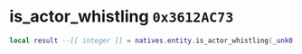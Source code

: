 # is_actor_whistling `0x3612AC73`

```lua
local result --[[ integer ]] = natives.entity.is_actor_whistling(_unk0 --[[ integer ]])
```